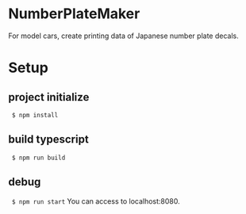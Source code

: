 # NumberPlateMaker
For model cars, create printing data of Japanese number plate decals.

# Setup
## project initialize
``` $ npm install```

## build typescript
``` $ npm run build```

## debug
``` $ npm run start```
You can access to localhost:8080.

